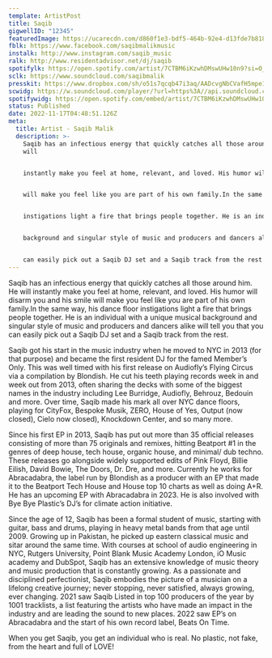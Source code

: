```yaml
---
template: ArtistPost
title: Saqib
gigwellID: "12345"
featuredImage: https://ucarecdn.com/d860f1e3-bdf5-464b-92e4-d13fde7b8182/-/crop/2449x1312/0,234/-/preview/
fblk: https://www.facebook.com/saqibmalikmusic
instalk: http://www.instagram.com/saqib_music
ralk: http://www.residentadvisor.net/dj/saqib
spotifylk: https://open.spotify.com/artist/7CTBM6iKzwhDMswUHw10n9?si=O_9rptrfTYuYrH3gRuctdg&nd=1
sclk: https://www.soundcloud.com/saqibmalik
presskit: https://www.dropbox.com/sh/o51s7qcqb47i3aq/AADcvgNbCVafH5mpe1MO7W83a?dl=0
scwidg: https://w.soundcloud.com/player/?url=https%3A//api.soundcloud.com/tracks/1261717009&color=%23ff5500&auto_play=false&hide_related=false&show_comments=true&show_user=true&show_reposts=false&show_teaser=true&visual=true
spotifywidg: https://open.spotify.com/embed/artist/7CTBM6iKzwhDMswUHw10n9
status: Published
date: 2022-11-17T04:48:51.126Z
meta:
  title: Artist - Saqib Malik
  description: >-
    Saqib has an infectious energy that quickly catches all those around him. He
    will


    instantly make you feel at home, relevant, and loved. His humor will disarm you and his smile


    will make you feel like you are part of his own family.In the same way, his dance floor


    instigations light a fire that brings people together. He is an individual with a unique musical


    background and singular style of music and producers and dancers alike will tell you that you


    can easily pick out a Saqib DJ set and a Saqib track from the rest.
---
```

Saqib has an infectious energy that quickly catches all those around him. He will instantly make you feel at home, relevant, and loved. His humor will disarm you and his smile will make you feel like you are part of his own family.In the same way, his dance floor instigations light a fire that brings people together. He is an individual with a unique musical background and singular style of music and producers and dancers alike will tell you that you can easily pick out a Saqib DJ set and a Saqib track from the rest. 

Saqib got his start in the music industry when he moved to NYC in 2013 (for that purpose) and became the first resident DJ for the famed Member’s Only. This was well timed with his first release on Audiofly’s Flying Circus via a compilation by Blondish. He cut his teeth playing records week in and week out from 2013, often sharing the decks with some of the biggest names in the industry including Lee Burridge, Audiofly, Behrouz, Bedouin and more. Over time, Saqib made his mark all over NYC dance floors, playing for CityFox, Bespoke Musik, ZERO, House of Yes, Output (now closed), Cielo now closed), Knockdown Center, and so many more.

Since his first EP in 2013, Saqib has put out more than 35 official releases consisting of more than 75 originals and remixes, hitting Beatport #1 in the genres of deep house, tech house, organic house, and minimal/ dub techno. These releases go alongside widely supported edits of Pink Floyd, Billie Eilish, David Bowie, The Doors, Dr. Dre, and more. Currently he works for Abracadabra, the label run by Blondish as a producer with an EP that made it to the Beatport Tech House and House top 10 charts as well as doing A+R. He has an upcoming EP with Abracadabra in 2023. He is also involved with Bye Bye Plastic’s DJ’s for climate action initiative.

Since the age of 12, Saqib has been a formal student of music, starting with guitar, bass and drums, playing in heavy metal bands from that age until 2009. Growing up in Pakistan, he picked up eastern classical music and sitar around the same time. With courses at school of audio engineering in NYC, Rutgers University, Point Blank Music Academy London, iO Music academy and DubSpot, Saqib has an extensive knowledge of music theory and music production that is constantly growing. As a passionate and disciplined perfectionist, Saqib embodies the picture of a musician on a lifelong creative journey; never stopping, never satisfied, always growing, ever changing. 2021 saw Saqib Listed in top 100 producers of the year by 1001 tracklists, a list featuring the artists who have made an impact in the industry and are leading the sound to new places. 2022 saw EP’s on Abracadabra and the start of his own record label, Beats On Time.

When you get Saqib, you get an individual who is real. No plastic, not fake, from the heart and full of LOVE!